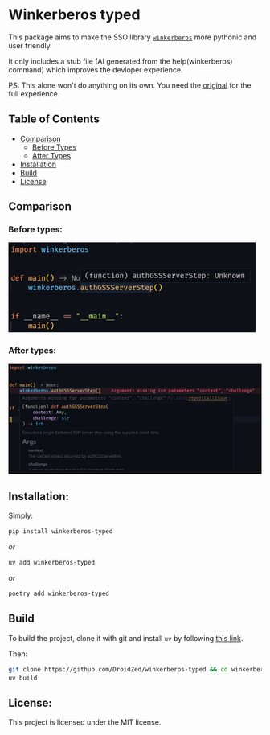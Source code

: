 # Winkerberos typed

This package aims to make the SSO library [`winkerberos`](https://github.com/mongodb/winkerberos) more pythonic and user friendly.

It only includes a stub file (AI generated from the help(winkerberos) command) which improves the devloper experience.

PS: This alone won't do anything on its own. You need the [original](https://github.com/mongodb/winkerberos/) for the full experience.

## Table of Contents

<ul>
  <li>
    <a href="#comparison">Comparison</a>
    <ul>
      <li><a href="#before-types">Before Types</a></li>
      <li><a href="#after-types">After Types</a></li>
    </ul>
  </li>
  <li><a href="#installation">Installation</a></li>
  <li><a href="#build">Build</a></li>
  <li><a href="#license">License</a></li>
</ul>

## Comparison

### Before types:

<img src="https://raw.githubusercontent.com/DroidZed/winkerberos-typed/refs/heads/main/images/before.png"  alt="before types" title="before"/>

### After types:

<img src="https://raw.githubusercontent.com/DroidZed/winkerberos-typed/refs/heads/main/images/after.png"  alt="after types" title="after"/>

## Installation:

Simply:

```sh
pip install winkerberos-typed

```

_or_

```sh
uv add winkerberos-typed

```

_or_

```sh
poetry add winkerberos-typed

```

## Build

To build the project, clone it with git and install `uv` by following [this link](https://docs.astral.sh/uv/getting-started/installation/).

Then:

```sh
git clone https://github.com/DroidZed/winkerberos-typed && cd winkerberos-typed
uv build
```

## License:

This project is licensed under the MIT license.

